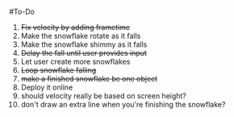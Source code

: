 #To-Do

1. ~~Fix velocity by adding frametime~~
2. Make the snowflake rotate as it falls
3. Make the snowflake shimmy as it falls
4. ~~Delay the fall until user provides input~~
5. Let user create more snowflakes
6. ~~Loop snowflake falling~~
7. ~~make a finished snowflake be one object~~
8. Deploy it online
9. should velocity really be based on screen height?
10. don't draw an extra line when you're finishing the snowflake?